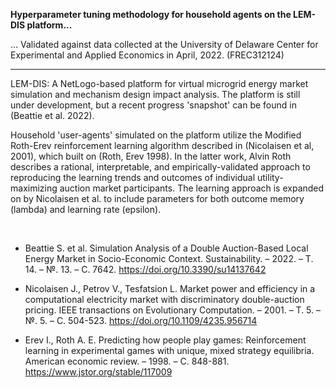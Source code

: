 **Hyperparameter tuning methodology for household agents on the LEM-DIS platform...**

... Validated against data collected at the University of Delaware Center for Experimental and Applied Economics in April, 2022. (FREC312124)

---------------------------------------------------------------------

LEM-DIS: A NetLogo-based platform for virtual microgrid energy market simulation and mechanism design impact analysis. The platform is still under development, but a recent progress 'snapshot' can be found in (Beattie et al. 2022).


Household 'user-agents' simulated on the platform utilize the Modified Roth-Erev reinforcement learning algorithm described in (Nicolaisen et al, 2001), which built on (Roth, Erev 1998). In the latter work, Alvin Roth describes a rational, interpretable, and empirically-validated approach to reproducing the learning trends and outcomes of individual utility-maximizing auction market participants. The learning approach is expanded on by Nicolaisen et al. to include parameters for both outcome memory (lambda) and learning rate (epsilon).

</br>


- Beattie S. et al. Simulation Analysis of a Double Auction-Based Local Energy Market in Socio-Economic Context. Sustainability. – 2022. – Т. 14. – №. 13. – С. 7642. https://doi.org/10.3390/su14137642


- Nicolaisen J., Petrov V., Tesfatsion L. Market power and efficiency in a computational electricity market with discriminatory double-auction pricing. IEEE transactions on Evolutionary Computation. – 2001. – Т. 5. – №. 5. – С. 504-523. https://doi.org/10.1109/4235.956714


- Erev I., Roth A. E. Predicting how people play games: Reinforcement learning in experimental games with unique, mixed strategy equilibria. American economic review. – 1998. – С. 848-881. https://www.jstor.org/stable/117009

